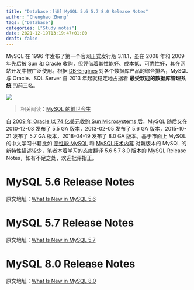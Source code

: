 ```yaml
---
title: "Database：[译] MySQL 5.6 5.7 8.0 Release Notes"
author: "Chenghao Zheng"
tags: ["Database"]
categories: ["Study notes"]
date: 2021-12-19T13:19:47+01:00
draft: false
---
```


MySQL 在 1996 年发布了第一个官网正式发行版 3.11.1，虽在 2008 年和 2009 年先后被 Sun 和 Oracle 收购，但凭借着其性能好、成本低、可靠性好，其在网站开发中被广泛使用。根据 [DB-Engines](https://db-engines.com/) 对各个数据库产品的综合排名，MySQL 与 Oracle、SQL Server 自 2013 年起就稳定地占据着 **最受欢迎的数据库管理系统** 的前三名。

![](/images/mysql-rank.png)

> 相关阅读：[MySQL 的前世今生](https://learnku.com/articles/40537)

自 [2009 年 Oracle 以 74 亿美元收购 Sun Microsystems](https://www.oracle.com/corporate/pressrelease/oracle-buys-sun-042009.html) 后，MySQL 随后又在 2010-12-03 发布了 5.5 GA 版本，2013-02-05 发布了 5.6 GA 版本，2015-10-21 发布了 5.7 GA 版本，2018-04-19 发布了 8.0 GA 版本。基于市面上 MySQL 的中文学习书籍比如 [高性能 MySQL](https://book.douban.com/subject/23008813/) 和 [MySQL技术内幕](https://book.douban.com/subject/24708143/) 对新版本的 MySQL 的新特性描述较少，笔者本着学习的态度翻译 5.6 5.7 8.0 版本的 MySQL Release Notes，如有不足之处，欢迎批评指正。

# MySQL 5.6 Release Notes
原文地址：[What Is New in MySQL 5.6](https://dev.mysql.com/doc/refman/5.6/en/mysql-nutshell.html)

# MySQL 5.7 Release Notes
原文地址：[What Is New in MySQL 5.7](https://dev.mysql.com/doc/refman/5.7/en/mysql-nutshell.html)

# MySQL 8.0 Release Notes
原文地址：[What Is New in MySQL 8.0](https://dev.mysql.com/doc/refman/8.0/en/mysql-nutshell.html)
